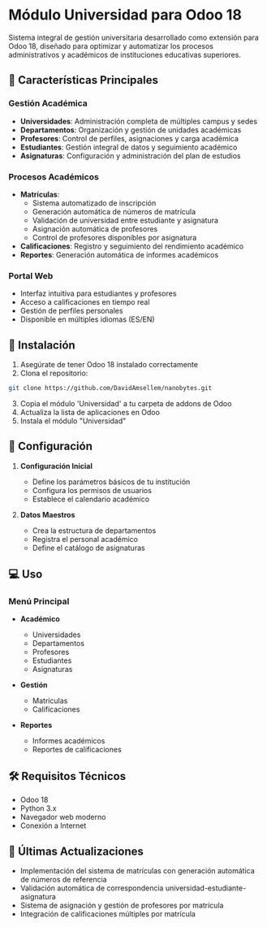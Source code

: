 # Módulo Universidad para Odoo 18

Sistema integral de gestión universitaria desarrollado como extensión para Odoo 18, diseñado para optimizar y automatizar los procesos administrativos y académicos de instituciones educativas superiores.

## 🌟 Características Principales

### Gestión Académica
- **Universidades**: Administración completa de múltiples campus y sedes
- **Departamentos**: Organización y gestión de unidades académicas
- **Profesores**: Control de perfiles, asignaciones y carga académica
- **Estudiantes**: Gestión integral de datos y seguimiento académico
- **Asignaturas**: Configuración y administración del plan de estudios

### Procesos Académicos
- **Matrículas**: 
  - Sistema automatizado de inscripción
  - Generación automática de números de matrícula
  - Validación de universidad entre estudiante y asignatura
  - Asignación automática de profesores
  - Control de profesores disponibles por asignatura
- **Calificaciones**: Registro y seguimiento del rendimiento académico
- **Reportes**: Generación automática de informes académicos

### Portal Web
- Interfaz intuitiva para estudiantes y profesores
- Acceso a calificaciones en tiempo real
- Gestión de perfiles personales
- Disponible en múltiples idiomas (ES/EN)

## 🚀 Instalación

1. Asegúrate de tener Odoo 18 instalado correctamente
2. Clona el repositorio:
```bash
git clone https://github.com/DavidAmsellem/nanobytes.git
```
3. Copia el módulo 'Universidad' a tu carpeta de addons de Odoo
4. Actualiza la lista de aplicaciones en Odoo
5. Instala el módulo "Universidad"

## 🔧 Configuración

1. **Configuración Inicial**
   - Define los parámetros básicos de tu institución
   - Configura los permisos de usuarios
   - Establece el calendario académico

2. **Datos Maestros**
   - Crea la estructura de departamentos
   - Registra el personal académico
   - Define el catálogo de asignaturas

## 💻 Uso

### Menú Principal
- **Académico**
  - Universidades
  - Departamentos
  - Profesores
  - Estudiantes
  - Asignaturas

- **Gestión**
  - Matrículas
  - Calificaciones

- **Reportes**
  - Informes académicos
  - Reportes de calificaciones

## 🛠 Requisitos Técnicos

- Odoo 18
- Python 3.x
- Navegador web moderno
- Conexión a Internet

## 📝 Últimas Actualizaciones

- Implementación del sistema de matrículas con generación automática de números de referencia
- Validación automática de correspondencia universidad-estudiante-asignatura
- Sistema de asignación y gestión de profesores por matrícula
- Integración de calificaciones múltiples por matrícula